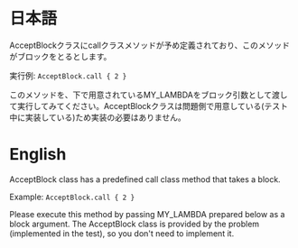 # 日本語

AcceptBlockクラスにcallクラスメソッドが予め定義されており、このメソッドがブロックをとるとします。

実行例: `AcceptBlock.call { 2 }`

このメソッドを、下で用意されているMY_LAMBDAをブロック引数として渡して実行してみてください。AcceptBlockクラスは問題側で用意している(テスト中に実装している)ため実装の必要はありません。

# English

AcceptBlock class has a predefined call class method that takes a block.

Example: `AcceptBlock.call { 2 }`

Please execute this method by passing MY_LAMBDA prepared below as a block argument. The AcceptBlock class is provided by the problem (implemented in the test), so you don't need to implement it.

